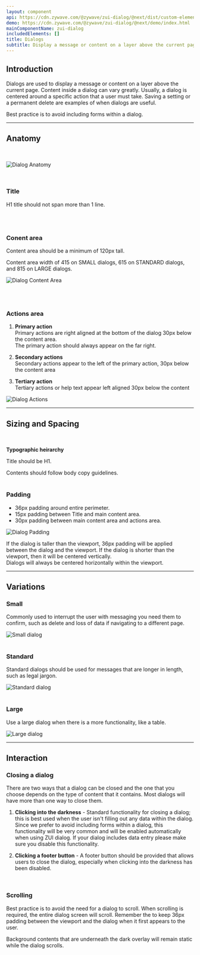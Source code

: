 ```yaml
---
layout: component
api: https://cdn.zywave.com/@zywave/zui-dialog/@next/dist/custom-elements.json
demo: https://cdn.zywave.com/@zywave/zui-dialog/@next/demo/index.html
mainComponentName: zui-dialog
includedElements: []
title: Dialogs
subtitle: Display a message or content on a layer above the current page.
---
```


## Introduction

Dialogs are used to display a message or content on a layer above the current page. Content inside a dialog can vary greatly. Usually, a dialog is centered around a specific action that a user must take. Saving a setting or a permanent delete are examples of when dialogs are useful.

Best practice is to avoid including forms within a dialog.

---

## Anatomy

<br>

![Dialog Anatomy](images/components/dialogs/dialog_Anatomy.svg)

<br>

### Title

H1 title should not span more than 1 line.

<br><br>

### Conent area

Content area should be a minimum of 120px tall.

Content area width of 415 on SMALL dialogs, 615 on STANDARD dialogs, and 815 on LARGE dialogs.

![Dialog Content Area](images/components/dialogs/dialog_Minimum_Height.svg)

<br><br>

### Actions area

1. **Primary action**  
   Primary actions are right aligned at the bottom of the dialog 30px below the content area.  
   The primary action should always appear on the far right.

2. **Secondary actions**  
   Secondary actions appear to the left of the primary action, 30px below the content area

3. **Tertiary action**  
   Tertiary actions or help text appear left aligned 30px below the content

![Dialog Actions](images/components/dialogs/dialog_Action_Areas.svg)

---

## Sizing and Spacing

<br>

**Typographic heirarchy**

Title should be H1.

Contents should follow body copy guidelines.
<br><br>

### Padding

- 36px padding around entire perimeter.
- 15px padding between Title and main content area.
- 30px padding between main content area and actions area.

![Dialog Padding](images/components/dialogs/dialog_Padding.svg)

If the dialog is taller than the viewport, 36px padding will be applied between the dialog and the viewport. If the dialog is shorter than the viewport, then it will be centered vertically.  
Dialogs will always be centered horizontally within the viewport.

---

## Variations

### Small

Commonly used to interrupt the user with messaging you need them to confirm, such as delete and loss of data if navigating to a different page.

![Small dialog](images/components/dialogs/dialog_Small.svg)
<br><br>

### Standard

Standard dialogs should be used for messages that are longer in length, such as legal jargon.

![Standard dialog](images/components/dialogs/dialog_Standard.svg)
<br><br>

### Large

Use a large dialog when there is a more functionality, like a table.

![Large dialog](images/components/dialogs/dialog_Large.svg)

---

## Interaction

### Closing a dialog

There are two ways that a dialog can be closed and the one that you choose depends on the type of content that it contains. Most dialogs will have more than one way to close them.

1. **Clicking into the darkness** - Standard functionality for closing a dialog; this is best used when the user isn't filling out any data within the dialog. Since we prefer to avoid including forms within a dialog, this functionality will be very common and will be enabled automatically when using ZUI dialog. If your dialog includes data entry please make sure you disable this functionality.

2. **Clicking a footer button** - A footer button should be provided that allows users to close the dialog, especially when clicking into the darkness has been disabled.  

<br>

### Scrolling

Best practice is to avoid the need for a dialog to scroll. When scrolling is required, the entire dialog screen will scroll. Remember the to keep 36px padding between the viewport and the dialog when it first appears to the user.

Background contents that are underneath the dark overlay will remain static while the dialog scrolls.
